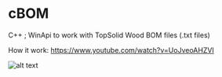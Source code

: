 # cBOM
C++ ; 
WinApi to work with TopSolid Wood BOM files (.txt files)

How it work:
https://www.youtube.com/watch?v=UoJveoAHZVI

![alt text](https://github.com/binariusO1/cBOM/blob/[branch]/image.jpg?raw=true)

